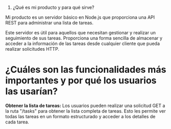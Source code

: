 1. ¿Qué es mi producto y para qué sirve?

Mi producto es un servidor básico en Node.js que proporciona una API REST para administrar una lista de tareas.

Este servidor es útil para aquellos que necesitan gestionar y realizar un seguimiento de sus tareas. Proporciona una forma sencilla de almacenar y acceder a la información de las tareas desde cualquier cliente que pueda realizar solicitudes HTTP.

# ¿Cuáles son las funcionalidades más importantes y por qué los usuarios las usarían?
 **Obtener la lista de tareas:** Los usuarios pueden realizar una solicitud GET a la ruta "/tasks" para obtener la lista completa de tareas. Esto les permite ver todas las tareas en un formato estructurado y acceder a los detalles de cada tarea.
